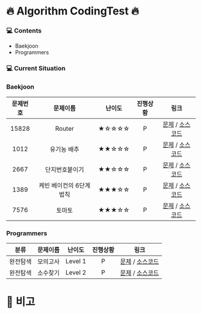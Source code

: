 # 🔥 Algorithm CodingTest 🔥 


### 💻 Contents 

 + Baekjoon</h1>
 + Programmers
 


### 💻 Current Situation

<h3>Baekjoon</h3>

| 문제번호 | 문제이름 | 난이도 | 진행상황 | 링크 |
| :---: | :---: | :---: | :---: | :---: |
| 15828 | Router | ★☆☆☆☆ | P | [문제](https://www.acmicpc.net/problem/15828) / [소스코드](https://github.com/youngminss/codingtest/blob/master/Baekjoon/15828.py) |
| 1012 | 유기농 배추 | ★★☆☆☆ | P | [문제](https://www.acmicpc.net/problem/1012) / [소스코드](https://github.com/youngminss/codingtest/blob/master/Baekjoon/1012.py) |
| 2667 | 단지번호붙이기 | ★★☆☆☆ | P | [문제](https://www.acmicpc.net/problem/2667) / [소스코드](https://github.com/youngminss/codingtest/blob/master/Baekjoon/2667.py) |
| 1389 | 케빈 베이컨의 6단계 법칙 | ★★★☆☆ | P | [문제](https://www.acmicpc.net/problem/1389) / [소스코드](https://github.com/youngminss/codingtest/commit/775bfd1c57fcfd2b9a874cd0860b0b3116fc3925) | 
| 7576 | 토마토 | ★★★☆☆ | P | [문제](https://www.acmicpc.net/problem/7576) / [소스코드](https://github.com/youngminss/codingtest/blob/master/Baekjoon/7576.py) |

<h3>Programmers</h3>

| 분류 | 문제이름 | 난이도 | 진행상황 |링크 |
| :---: | :---: | :---: | :---: | :---: |
| 완전탐색 | 모의고사 | Level 1 | P | [문제](https://programmers.co.kr/learn/courses/30/lessons/42840) / [소스코드](https://github.com/youngminss/codingtest/blob/master/Programmers/%EB%AA%A8%EC%9D%98%EA%B3%A0%EC%82%AC.py) |
| 완전탐색 | 소수찾기 | Level 2 | P | [문제](https://programmers.co.kr/learn/courses/30/lessons/42839) / [소스코드](https://github.com/youngminss/codingtest/blob/master/Programmers/%EC%86%8C%EC%88%98%20%EC%B0%BE%EA%B8%B0.py) |



# 📢 비고
